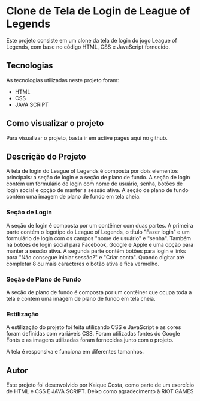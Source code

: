 # Clone de Tela de Login de League of Legends

Este projeto consiste em um clone da tela de login do jogo League of Legends, com base no código HTML, CSS e JavaScript fornecido.

## Tecnologias

As tecnologias utilizadas neste projeto foram:

- HTML
- CSS
- JAVA SCRIPT

## Como visualizar o projeto

Para visualizar o projeto, basta ir em active pages aqui no github.

## Descrição do Projeto

A tela de login do League of Legends é composta por dois elementos principais: a seção de login e a seção de plano de fundo. A seção de login contém um formulário de login com nome de usuário, senha, botões de login social e opção de manter a sessão ativa. A seção de plano de fundo contém uma imagem de plano de fundo em tela cheia.

### Seção de Login

A seção de login é composta por um contêiner com duas partes. A primeira parte contém o logotipo do League of Legends, o título "Fazer login" e um formulário de login com os campos "nome de usuário" e "senha". Também há botões de login social para Facebook, Google e Apple e uma opção para manter a sessão ativa. A segunda parte contém botões para login e links para "Não consegue iniciar sessão?" e "Criar conta". Quando digitar até completar 8 ou mais caracteres o botão ativa e fica vermelho.

### Seção de Plano de Fundo

A seção de plano de fundo é composta por um contêiner que ocupa toda a tela e contém uma imagem de plano de fundo em tela cheia. 

### Estilização

A estilização do projeto foi feita utilizando CSS e JavaScript e as cores foram definidas com variáveis CSS. Foram utilizadas fontes do Google Fonts e as imagens utilizadas foram fornecidas junto com o projeto. 

A tela é responsiva e funciona em diferentes tamanhos. 

## Autor

Este projeto foi desenvolvido por Kaique Costa, como parte de um exercício de HTML e CSS E JAVA SCRIPT. Deixo como agradecimento à RIOT GAMES